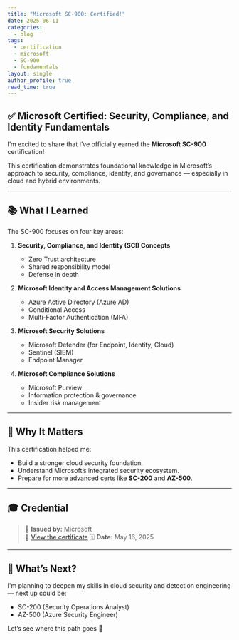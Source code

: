 ```yaml
---
title: "Microsoft SC-900: Certified!"
date: 2025-06-11
categories: 
  - blog
tags: 
  - certification
  - microsoft
  - SC-900
  - fundamentals
layout: single
author_profile: true
read_time: true
---
```


## ✅ Microsoft Certified: Security, Compliance, and Identity Fundamentals

I’m excited to share that I’ve officially earned the **Microsoft SC-900** certification!

This certification demonstrates foundational knowledge in Microsoft’s approach to security, compliance, identity, and governance — especially in cloud and hybrid environments.

---

## 📚 What I Learned

The SC-900 focuses on four key areas:

1. **Security, Compliance, and Identity (SCI) Concepts**
   - Zero Trust architecture
   - Shared responsibility model
   - Defense in depth

2. **Microsoft Identity and Access Management Solutions**
   - Azure Active Directory (Azure AD)
   - Conditional Access
   - Multi-Factor Authentication (MFA)

3. **Microsoft Security Solutions**
   - Microsoft Defender (for Endpoint, Identity, Cloud)
   - Sentinel (SIEM)
   - Endpoint Manager

4. **Microsoft Compliance Solutions**
   - Microsoft Purview
   - Information protection & governance
   - Insider risk management

---

## 🧠 Why It Matters

This certification helped me:
- Build a stronger cloud security foundation.
- Understand Microsoft’s integrated security ecosystem.
- Prepare for more advanced certs like **SC-200** and **AZ-500**.

---

## 🎓 Credential

> 📜 **Issued by:** Microsoft  
> 🔗 [View the certificate](https://learn.microsoft.com/en-us/users/briankamaukabucho-3917/credentials/826bb90d204056c3)
> 🗓️ **Date:** May 16, 2025

---

## 🚀 What’s Next?

I'm planning to deepen my skills in cloud security and detection engineering — next up could be:
- SC-200 (Security Operations Analyst)
- AZ-500 (Azure Security Engineer)

Let’s see where this path goes 💪

